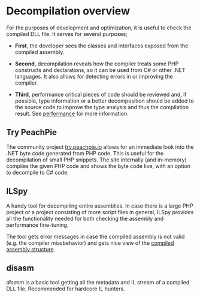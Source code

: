 # Decompilation overview

For the purposes of development and optimization, it is useful to check the compiled DLL file. It serves for several purposes;

- **First**, the developer sees the classes and interfaces exposed from the compiled assembly.

- **Second**, decompilation reveals how the compiler treats some PHP constructs and declarations, so it can be used from C# or other .NET languages. It also allows for detecting errors in or improving the compiler.

- **Third**, performance critical pieces of code should be reviewed and, if possible, type information or a better decomposition should be added to the source code to improve the type analysis and thus the compilation result. See [performance](/php/performance) for more information.

## Try PeachPie

The community project [try.peachpie.io](https://try.peachpie.io) allows for an immediate look into the .NET byte code generated from PHP code. This is useful for the decompilation of small PHP snippets. The site internally (and in-memory) compiles the given PHP code and shows the byte code live, with an option to decompile to C# code.

## ILSpy

A handy tool for decompiling entire assemblies. In case there is a large PHP project or a project consisting of more script files in general, ILSpy provides all the functionality needed for both checking the assembly and performance fine-tuning.

The tool gets error messages in case the compiled assembly is not valid (e.g. the compiler missbehavior) and gets nice view of the [compiled assembly structure](/api/assembly/compiled-assembly).

## disasm

*disasm* is a basic tool getting all the metadata and IL stream of a compiled DLL file. Recommended for hardcore IL hunters.
